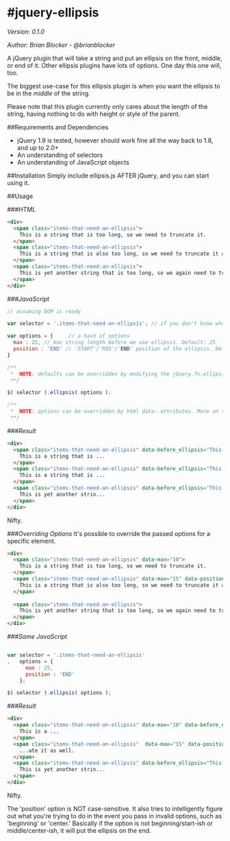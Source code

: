 #jquery-ellipsis
========

*Version: 0.1.0*

*Author: Brian Blocker - @brianblocker*


A jQuery plugin that will take a string and put an ellipsis on the front, middle, or end of it. Other ellipsis plugins have lots of options. One day this one will, too.

The biggest use-case for this ellipsis plugin is when you want the ellipsis to be in the _middle_ of the string.

Please note that this plugin currently only cares about the length of the string, having nothing to do with height or style of the parent.


##Requirements and Dependencies
* jQuery 1.9 is tested, however should work fine all the way back to 1.8, and up to 2.0+
* An understanding of selectors
* An understanding of JavaScript objects


##Installation
Simply include ellipsis.js AFTER jQuery, and you can start using it.


##Usage

###*HTML*
```html
<div>
  <span class="items-that-need-an-ellipsis">
    This is a string that is too long, so we need to truncate it.
  </span>
  <span class="items-that-need-an-ellipsis">
    This is a string that is also too long, so we need to truncate it as well.
  </span>
  <span class="items-that-need-an-ellipsis">
    This is yet another string that is too long, so we again need to truncate it.
  </span>
</div>
```

###*JavaScript*
```javascript
// assuming DOM is ready

var selector = '.items-that-need-an-ellipsis'; // if you don't know what a selector is, please visit jquery.com

var options = {     // a hash of options
  max : 25, // max string length before we use ellipsis. Default: 25
  position : 'END' // 'START'/'MID'/'END' position of the ellipsis. Default: 'END'
}

/**
 *  NOTE: defaults can be overridden by modifying the jQuery.fn.ellipsis.defaults
 **/

$( selector ).ellipsis( options );

/**
 *  NOTE: options can be overridden by html data- attributes. More on this in a few.
 **/

```

###*Result*
```html
<div>
  <span class="items-that-need-an-ellipsis" data-before_ellipsis="This is a string that is too long, so we need to truncate it.">
    This is a string that is ...
  </span>
  <span class="items-that-need-an-ellipsis" data-before_ellipsis="This is a string that is also too long, so we need to truncate it as well.">
    This is a string that is ...
  </span>
  <span class="items-that-need-an-ellipsis" data-before_ellipsis="This is yet another string that is too long, so we again need to truncate it.">
    This is yet another strin...
  </span>
</div>
```

Nifty.

###*Overriding Options*
It's possible to override the passed options for a specific element.

```html
<div>
  <span class="items-that-need-an-ellipsis" data-max="10">
    This is a string that is too long, so we need to truncate it.
  </span>
  <span class="items-that-need-an-ellipsis" data-max="15" data-position="start">
    This is a string that is also too long, so we need to truncate it as well.
  </span>
  
  <span class="items-that-need-an-ellipsis">
    This is yet another string that is too long, so we again need to truncate it.
  </span>
</div>
```

###*Same JavaScript*
```javascript

var selector = '.items-that-need-an-ellipsis'
,   options = {
      max : 25,
      position : 'END'
    };

$( selector ).ellipsis( options );

```

###*Result*
```html
<div>
  <span class="items-that-need-an-ellipsis" data-max="10" data-before_ellipsis="This is a string that is too long, so we need to truncate it.">
    This is a ...
  </span>
  <span class="items-that-need-an-ellipsis"  data-max="15" data-position="start" data-before_ellipsis="This is a string that is also too long, so we need to truncate it as well.">
    ...ate it as well.
  </span>
  <span class="items-that-need-an-ellipsis" data-before_ellipsis="This is yet another string that is too long, so we again need to truncate it.">
    This is yet another strin...
  </span>
</div>
```

Nifty.

The 'position' option is NOT case-sensitive. It also tries to intelligently figure out what you're trying to do in the event you pass in invalid options, such as 'beginning' or 'center.' Basically if the option is not beginning/start-ish or middle/center-ish, it will put the ellipsis on the end.
